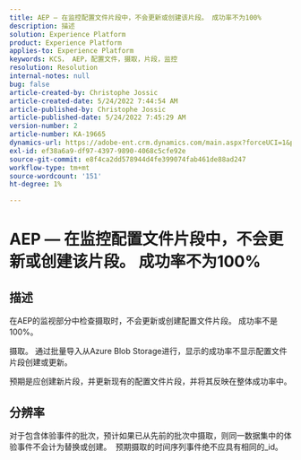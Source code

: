 ```yaml
---
title: AEP — 在监控配置文件片段中，不会更新或创建该片段。 成功率不为100%
description: 描述
solution: Experience Platform
product: Experience Platform
applies-to: Experience Platform
keywords: KCS， AEP，配置文件，摄取，片段，监控
resolution: Resolution
internal-notes: null
bug: false
article-created-by: Christophe Jossic
article-created-date: 5/24/2022 7:44:54 AM
article-published-by: Christophe Jossic
article-published-date: 5/24/2022 7:45:29 AM
version-number: 2
article-number: KA-19665
dynamics-url: https://adobe-ent.crm.dynamics.com/main.aspx?forceUCI=1&pagetype=entityrecord&etn=knowledgearticle&id=49b97160-35db-ec11-a7b6-0022480b01c6
exl-id: ef38a6a9-df97-4397-9890-4068c5cfe92e
source-git-commit: e8f4ca2dd578944d4fe399074fab461de88ad247
workflow-type: tm+mt
source-wordcount: '151'
ht-degree: 1%

---
```


# AEP — 在监控配置文件片段中，不会更新或创建该片段。 成功率不为100%

## 描述


在AEP的监视部分中检查摄取时，不会更新或创建配置文件片段。 成功率不是100%。

摄取。 通过批量导入从Azure Blob Storage进行，显示的成功率不显示配置文件片段创建或更新。

预期是应创建新片段，并更新现有的配置文件片段，并将其反映在整体成功率中。


## 分辨率


对于包含体验事件的批次，预计如果已从先前的批次中摄取，则同一数据集中的体验事件不会计为替换或创建。  预期摄取的时间序列事件绝不应具有相同的_id。
